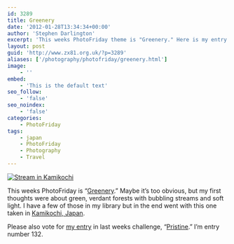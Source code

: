 ```yaml
---
id: 3289
title: Greenery
date: '2012-01-28T13:34:34+00:00'
author: 'Stephen Darlington'
excerpt: 'This weeks PhotoFriday theme is "Greenery." Here is my entry.'
layout: post
guid: 'http://www.zx81.org.uk/?p=3289'
aliases: ['/photography/photofriday/greenery.html']
image:
    - ''
embed:
    - 'This is the default text'
seo_follow:
    - 'false'
seo_noindex:
    - 'false'
categories:
    - PhotoFriday
tags:
    - japan
    - PhotoFriday
    - Photography
    - Travel
---
```


[![Stream in Kamikochi](https://i0.wp.com/farm5.staticflickr.com/4124/5094350928_c4b30d393f.jpg?resize=333%2C500)](http://www.flickr.com/photos/stephendarlington/5094350928/ "Stream in Kamikochi by stephendarlington, on Flickr")

This weeks PhotoFriday is “[Greenery](http://www.photofriday.com/archives/challenge/001156.php).” Maybe it’s too obvious, but my first thoughts were about green, verdant forests with bubbling streams and soft light. I have a few of those in my library but in the end went with this one taken in [Kamikochi, Japan](http://www.zx81.org.uk/travel/japan-kamikochi.html).

Please also vote for [my entry](http://www.zx81.org.uk/photography/photofriday/pristine.html) in last weeks challenge, “[Pristine](http://www.photofriday.com/linkviewer.php?id=1154).” I’m entry number 132.